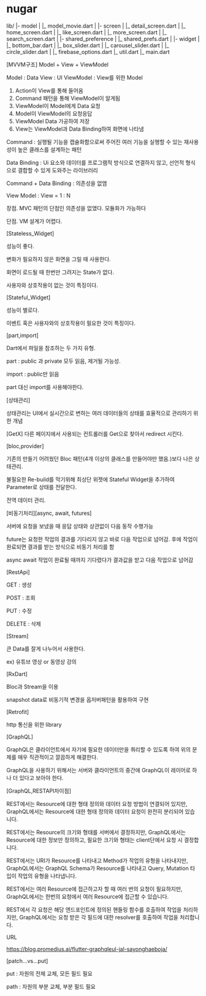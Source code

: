 # nugar

lib/
|- model
|  |_ model_movie.dart
|
|- screen
|  |_ detail_screen.dart
|  |_ home_screen.dart
|  |_ like_screen.dart
|  |_ more_screen.dart
|  |_ search_screen.dart 
|
|- shared_preference
|  |_ shared_prefs.dart
|
|- widget
|  |_ bottom_bar.dart
|  |_ box_slider.dart
|  |_ carousel_slider.dart
|  |_ circle_slider.dart
|
|_ firebase_options.dart
|_ util.dart
|_ main.dart

[MVVM구조]
Model + View + ViewModel

Model : Data
View : UI
ViewModel : View를 위한 Model

1. Action이 View를 통해 들어옴
2. Command 패턴을 통해 ViewModel이 알게됨
3. ViewModel이 Model에게 Data 요청
4. Model이 ViewModel의 요청응답
5. ViewModel Data 가공하여 저장
6. View는 ViewModel과 Data Binding하여 화면에 나타냄

Command : 실행될 기능을 캡슐화함으로써 주어진 여러 기능을 실행할 수 있는 재사용성이 높은 클래스를 설계하는 패턴

Data Binding : Ui 요소와 데이터를 프로그램적 방식으로 연결하지 않고, 선언적 형식으로 결합할 수 있게 도와주는 라이브러리

Command + Data Binding : 의존성을 없앰

View Model : View = 1 : N

장점. MVC 패턴의 단점인 의존성을 없앴다. 모듈화가 가능하다

단점. VM 설계가 어렵다.

[Stateless_Widget]

성능이 좋다.

변화가 필요하지 않은 화면을 그릴 때 사용한다.

화면이 로드될 때 한번만 그려지는 State가 없다.

사용자와 상호작용이 없는 것이 특징이다.

[Stateful_Widget]

성능이 별로다.

이벤트 혹은 사용자와의 상호작용이 필요한 것이 특징이다.

[part,import]

Dart에서 파일을 참조하는 두 가지 유형.

part : public 과 private 모두 읽음, 제거될 가능성.

import : public만 읽음

part 대신 import를 사용해야한다.

[상태관리]

상태관리는 UI에서 실시간으로 변하는 여러 데이터들의 상태를 효율적으로 관리하기 위한 개념

[GetX]
다른 페이지에서 사용되는 컨트롤러를 Get으로 찾아서 redirect 시킨다.

[bloc,provider]

기존의 만들기 어려웠던 Bloc 패턴(4개 이상의 클래스를 만들어야만 했음.)보다 나은 상태관리.

불필요한 Re-build를 막기위해 최상단 위젯에 Stateful Widget을 추가하여 Parameter로 상태를 전달한다.

전역 데이터 관리.

[비동기처리][async, await, futures]

서버에 요청을 보냈을 때 응답 상태와 상관없이 다음 동작 수행가능

future는 요청한 작업의 결과를 기다리지 않고 바로 다음 작업으로 넘어감.
후에 작업이 완료되면 결과를 받는 방식으로 비동기 처리를 함

async await
작업이 완료될 때까지 기다렸다가 결과값을 받고 다음 작업으로 넘어감

[RestApi]

GET : 생성

POST : 조회

PUT : 수정

DELETE : 삭제

[Stream]

큰 Data를 잘게 나누어서 사용한다.

ex) 유튜브 영상 or 동영상 강의

[RxDart]

Bloc과 Stream을 이용

snapshot data로 비동기적 변경을 옵저버패턴을 활용하여 구현

[Retrofit]

http 통신을 위한 library

[GraphQL]

GraphQL은 클라이언트에서 자기에 필요한 데이터만을 쿼리할 수 있도록 하여 위의 문제를 매우 직관적이고 깔끔하게 해결한다.

GraphQL을 사용하기 위해서는 서버와 클라이언트의 중간에 GraphQL이 레이어로 하나 더 있다고 보아야 한다.

[GraphQL,RESTAPI차이점]

REST에서는 Resource에 대한 형태 정의와 데이터 요청 방법이 연결되어 있지만, GraphQL에서는 Resource에 대한 형태 정의와 데이터 요청이 완전히 분리되어 있습니다.

REST에서는 Resource의 크기와 형태를 서버에서 결정하지만, GraphQL에서는 Resource에 대한 정보만 정의하고, 필요한 크기와 형태는 client단에서 요청 시 결정합니다.

REST에서는 URI가 Resource를 나타내고 Method가 작업의 유형을 나타내지만, GraphQL에서는 GraphQL Schema가 Resource를 나타내고 Query, Mutation 타입이 작업의 유형을 나타냅니다.

REST에서는 여러 Resource에 접근하고자 할 때 여러 번의 요청이 필요하지만, GraphQL에서는 한번의 요청에서 여러 Resource에 접근할 수 있습니다.

REST에서 각 요청은 해당 엔드포인트에 정의된 핸들링 함수를 호출하여 작업을 처리하지만, GraphQL에서는 요청 받은 각 필드에 대한 resolver를 호출하여 작업을 처리합니다.

URL

https://blog.promedius.ai/flutter-graphqleul-jal-sayonghaeboja/


[patch...vs...put]

put : 자원의 전체 교체, 모든 필드 필요

path : 자원의 부분 교체, 부분 필드 필요